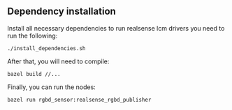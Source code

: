 ## Dependency installation

Install all necessary dependencies to run realsense lcm drivers you need to run the following:

`./install_dependencies.sh`

After that, you will need to compile:

`bazel build //...`

Finally, you can run the nodes:

`bazel run rgbd_sensor:realsense_rgbd_publisher`

